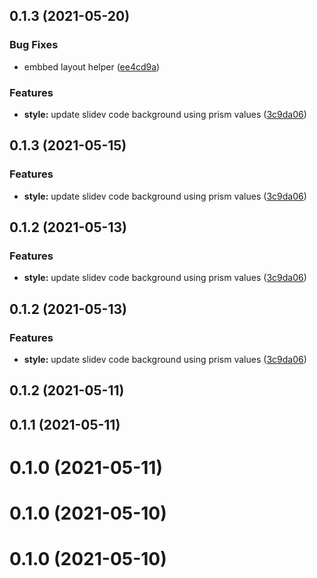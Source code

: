 ## 0.1.3 (2021-05-20)


### Bug Fixes

* embbed layout helper ([ee4cd9a](https://github.com/slidevjs/themes/commit/ee4cd9a1456da59ddb8baafb6a4783f94200f42c))


### Features

* **style:** update slidev code background using prism values ([3c9da06](https://github.com/slidevjs/themes/commit/3c9da061865d15ea40efffd550b8c1ccbcd95c61))



## 0.1.3 (2021-05-15)


### Features

* **style:** update slidev code background using prism values ([3c9da06](https://github.com/slidevjs/themes/commit/3c9da061865d15ea40efffd550b8c1ccbcd95c61))



## 0.1.2 (2021-05-13)


### Features

* **style:** update slidev code background using prism values ([3c9da06](https://github.com/slidevjs/themes/commit/3c9da061865d15ea40efffd550b8c1ccbcd95c61))



## 0.1.2 (2021-05-13)


### Features

* **style:** update slidev code background using prism values ([3c9da06](https://github.com/slidevjs/themes/commit/3c9da061865d15ea40efffd550b8c1ccbcd95c61))



## 0.1.2 (2021-05-11)



## 0.1.1 (2021-05-11)



# 0.1.0 (2021-05-11)



# 0.1.0 (2021-05-10)



# 0.1.0 (2021-05-10)



